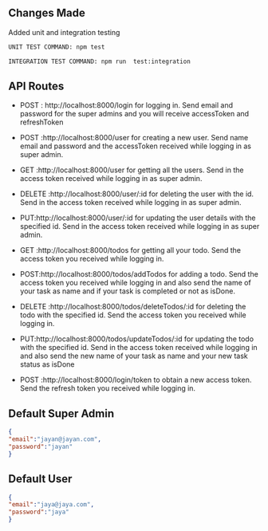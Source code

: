 ## Changes Made

Added unit and integration testing    
 ```bash
 UNIT TEST COMMAND: npm test 

 INTEGRATION TEST COMMAND: npm run  test:integration   


```
## API Routes


- POST : http://localhost:8000/login for logging in. Send email and password for the super admins and you will receive accessToken and refreshToken

- POST :http://localhost:8000/user for creating a new user. Send name email and password and the accessToken received while logging in as super admin.

- GET :http://localhost:8000/user for getting all the users. Send in the access token received  while logging in as super admin.

- DELETE :http://localhost:8000/user/:id for deleting the user with the id. Send in the access token received  while logging in as super admin. 

- PUT:http://localhost:8000/user/:id for updating the user details with the specified id. Send in the access token received  while logging in as super admin. 

- GET :http://localhost:8000/todos for getting all your todo. Send the access token you received while logging in. 

- POST:http://localhost:8000/todos/addTodos for adding a todo. Send the access token you received while logging in and also send the name of your task as name and if your task is completed or not as isDone. 

- DELETE :http://localhost:8000/todos/deleteTodos/:id  for deleting the todo with the specified id. Send the access token you received while logging in.

- PUT:http://localhost:8000/todos/updateTodos/:id for updating the todo with the specified id. Send in the access token received  while logging in and also send the new name of your task as name and your new task status as isDone
     
- POST :http://localhost:8000/login/token to obtain a new access token. Send the  refresh token you received while logging in.

## Default Super Admin
```json
{
"email":"jayan@jayan.com",
"password":"jayan"
}  
```
## Default User
```json
{
"email":"jaya@jaya.com",
"password":"jaya"
}
```
